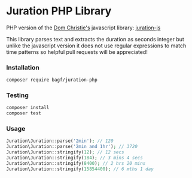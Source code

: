 # Juration PHP Library

PHP version of the [Dom Christie's](https://github.com/domchristie) javascript library: [juration-js](https://github.com/domchristie/juration)

This library parses text and extracts the duration as seconds integer but unlike the javascript version it does not use regular expressions to match time patterns so helpful pull requests will be appreciated!

### Installation
```sh
composer require bagf/juration-php
```

### Testing
```sh
composer install
composer test
```

### Usage
```php
Juration\Juration::parse('2min'); // 120
Juration\Juration::parse('2min and 1hr'); // 3720
Juration\Juration::stringify(12); // 12 secs
Juration\Juration::stringify(184); // 3 mins 4 secs
Juration\Juration::stringify(8400); // 2 hrs 20 mins
Juration\Juration::stringify(15854400); // 6 mths 1 day
```

